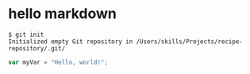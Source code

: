 # hello markdown
```
$ git init
Initialized empty Git repository in /Users/skills/Projects/recipe-repository/.git/
```
``` javascript
var myVar = "Hello, world!";
```
